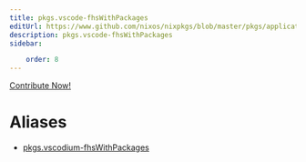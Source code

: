 ```yaml
---
title: pkgs.vscode-fhsWithPackages
editUrl: https://www.github.com/nixos/nixpkgs/blob/master/pkgs/applications/editors/vscode/generic.nix#L31C25
description: pkgs.vscode-fhsWithPackages
sidebar:

    order: 8
---
```


<a href="https://www.github.com/nixos/nixpkgs/blob/master/pkgs/applications/editors/vscode/generic.nix#L31C25">Contribute Now!</a>


# Aliases

- [pkgs.vscodium-fhsWithPackages](/nix-doc-comments/reference/pkgs/pkgs-vscodium-fhsWithPackages)


